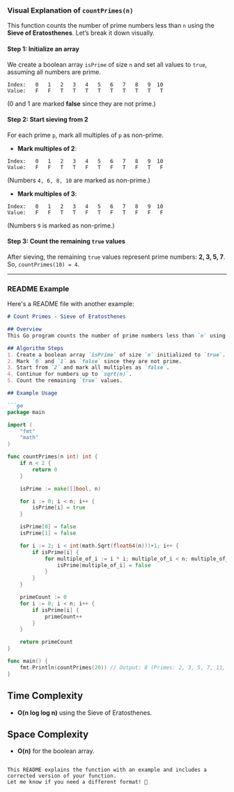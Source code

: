 ### **Visual Explanation of `countPrimes(n)`**

This function counts the number of prime numbers less than `n` using the **Sieve of Eratosthenes**. Let’s break it down visually.

#### **Step 1: Initialize an array**
We create a boolean array `isPrime` of size `n` and set all values to `true`, assuming all numbers are prime.

```
Index:   0   1   2   3   4   5   6   7   8   9  10
Value:   F   F   T   T   T   T   T   T   T   T   T
```
(0 and 1 are marked **false** since they are not prime.)

#### **Step 2: Start sieving from 2**
For each prime `p`, mark all multiples of `p` as non-prime.

- **Mark multiples of 2**:
```
Index:   0   1   2   3   4   5   6   7   8   9  10
Value:   F   F   T   T   F   T   F   T   F   T   F
```
(Numbers `4, 6, 8, 10` are marked as non-prime.)

- **Mark multiples of 3**:
```
Index:   0   1   2   3   4   5   6   7   8   9  10
Value:   F   F   T   T   F   T   F   T   F   F   F
```
(Numbers `9` is marked as non-prime.)

#### **Step 3: Count the remaining `true` values**
After sieving, the remaining `true` values represent prime numbers: **2, 3, 5, 7**.  
So, `countPrimes(10) = 4`.

---

### **README Example**
Here's a README file with another example:  

```markdown
# Count Primes - Sieve of Eratosthenes

## Overview
This Go program counts the number of prime numbers less than `n` using the Sieve of Eratosthenes algorithm.

## Algorithm Steps
1. Create a boolean array `isPrime` of size `n` initialized to `true`.
2. Mark `0` and `1` as `false` since they are not prime.
3. Start from `2` and mark all multiples as `false`.
4. Continue for numbers up to `sqrt(n)`.
5. Count the remaining `true` values.

## Example Usage

```go
package main

import (
	"fmt"
	"math"
)

func countPrimes(n int) int {
	if n < 2 {
		return 0
	}

	isPrime := make([]bool, n)

	for i := 0; i < n; i++ {
		isPrime[i] = true
	}

	isPrime[0] = false
	isPrime[1] = false

	for i := 2; i < int(math.Sqrt(float64(n)))+1; i++ {
		if isPrime[i] {
			for multiple_of_i := i * i; multiple_of_i < n; multiple_of_i += i {
				isPrime[multiple_of_i] = false
			}
		}
	}

	primeCount := 0
	for i := 0; i < n; i++ {
		if isPrime[i] {
			primeCount++
		}
	}

	return primeCount
}

func main() {
	fmt.Println(countPrimes(20)) // Output: 8 (Primes: 2, 3, 5, 7, 11, 13, 17, 19)
}
```

## Time Complexity
- **O(n log log n)** using the Sieve of Eratosthenes.

## Space Complexity
- **O(n)** for the boolean array.

```

This README explains the function with an example and includes a corrected version of your function.  
Let me know if you need a different format! 🚀